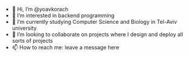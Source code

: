 - 👋 Hi, I’m @yoavkorach
- 👀 I’m interested in backend programming
- 🌱 I’m currently studying Computer Science and Biology in Tel-Aviv university
- 💞️ I’m looking to collaborate on projects where I design and deploy all sorts of projects 
- 📫 How to reach me: leave a message here

<!---
yoavkorach/yoavkorach is a ✨ special ✨ repository because its `README.md` (this file) appears on your GitHub profile.
You can click the Preview link to take a look at your changes.
--->
